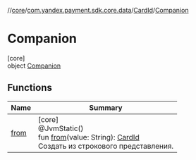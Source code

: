 //[core](../../../../index.md)/[com.yandex.payment.sdk.core.data](../../index.md)/[CardId](../index.md)/[Companion](index.md)

# Companion

[core]\
object [Companion](index.md)

## Functions

| Name | Summary |
|---|---|
| [from](from.md) | [core]<br>@JvmStatic()<br>fun [from](from.md)(value: String): [CardId](../index.md)<br>Создать из строкового представления. |
